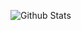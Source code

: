 ![Github Stats](https://github-readme-stats.vercel.app/api/wakatime?username=jonhermansen&show_icons=true&title_color=fff&icon_color=79ff97&text_color=9f9f9f&bg_color=151515)
